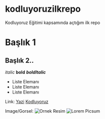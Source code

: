 # kodluyoruzilkrepo
Kodluyoruz Eğitimi kapsamında açtığım ilk repo

# Başlık 1
## Başlık 2.. 

*italic* 
**bold**
***boldItalic***

- Liste Elemanı
- Liste Elemanı
- Liste Elemanı

Link:
[Yazi](url)
[Kodluyoruz](https://www.kodluyoruz.org/)

Image/Gorsel:
![Ornek Resim](url)
![Lorem Picsum](https://picsum.photos/200/300)
